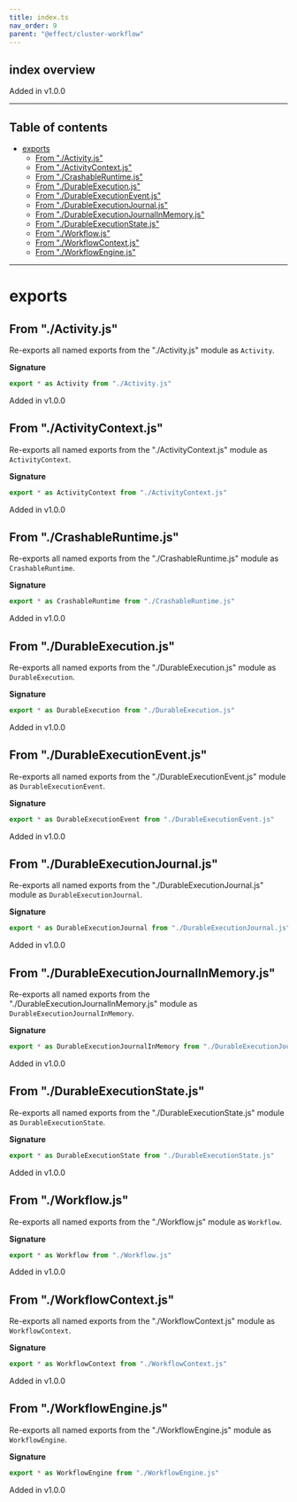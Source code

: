 ```yaml
---
title: index.ts
nav_order: 9
parent: "@effect/cluster-workflow"
---
```


## index overview

Added in v1.0.0

---

<h2 class="text-delta">Table of contents</h2>

- [exports](#exports)
  - [From "./Activity.js"](#from-activityjs)
  - [From "./ActivityContext.js"](#from-activitycontextjs)
  - [From "./CrashableRuntime.js"](#from-crashableruntimejs)
  - [From "./DurableExecution.js"](#from-durableexecutionjs)
  - [From "./DurableExecutionEvent.js"](#from-durableexecutioneventjs)
  - [From "./DurableExecutionJournal.js"](#from-durableexecutionjournaljs)
  - [From "./DurableExecutionJournalInMemory.js"](#from-durableexecutionjournalinmemoryjs)
  - [From "./DurableExecutionState.js"](#from-durableexecutionstatejs)
  - [From "./Workflow.js"](#from-workflowjs)
  - [From "./WorkflowContext.js"](#from-workflowcontextjs)
  - [From "./WorkflowEngine.js"](#from-workflowenginejs)

---

# exports

## From "./Activity.js"

Re-exports all named exports from the "./Activity.js" module as `Activity`.

**Signature**

```ts
export * as Activity from "./Activity.js"
```

Added in v1.0.0

## From "./ActivityContext.js"

Re-exports all named exports from the "./ActivityContext.js" module as `ActivityContext`.

**Signature**

```ts
export * as ActivityContext from "./ActivityContext.js"
```

Added in v1.0.0

## From "./CrashableRuntime.js"

Re-exports all named exports from the "./CrashableRuntime.js" module as `CrashableRuntime`.

**Signature**

```ts
export * as CrashableRuntime from "./CrashableRuntime.js"
```

Added in v1.0.0

## From "./DurableExecution.js"

Re-exports all named exports from the "./DurableExecution.js" module as `DurableExecution`.

**Signature**

```ts
export * as DurableExecution from "./DurableExecution.js"
```

Added in v1.0.0

## From "./DurableExecutionEvent.js"

Re-exports all named exports from the "./DurableExecutionEvent.js" module as `DurableExecutionEvent`.

**Signature**

```ts
export * as DurableExecutionEvent from "./DurableExecutionEvent.js"
```

Added in v1.0.0

## From "./DurableExecutionJournal.js"

Re-exports all named exports from the "./DurableExecutionJournal.js" module as `DurableExecutionJournal`.

**Signature**

```ts
export * as DurableExecutionJournal from "./DurableExecutionJournal.js"
```

Added in v1.0.0

## From "./DurableExecutionJournalInMemory.js"

Re-exports all named exports from the "./DurableExecutionJournalInMemory.js" module as `DurableExecutionJournalInMemory`.

**Signature**

```ts
export * as DurableExecutionJournalInMemory from "./DurableExecutionJournalInMemory.js"
```

Added in v1.0.0

## From "./DurableExecutionState.js"

Re-exports all named exports from the "./DurableExecutionState.js" module as `DurableExecutionState`.

**Signature**

```ts
export * as DurableExecutionState from "./DurableExecutionState.js"
```

Added in v1.0.0

## From "./Workflow.js"

Re-exports all named exports from the "./Workflow.js" module as `Workflow`.

**Signature**

```ts
export * as Workflow from "./Workflow.js"
```

Added in v1.0.0

## From "./WorkflowContext.js"

Re-exports all named exports from the "./WorkflowContext.js" module as `WorkflowContext`.

**Signature**

```ts
export * as WorkflowContext from "./WorkflowContext.js"
```

Added in v1.0.0

## From "./WorkflowEngine.js"

Re-exports all named exports from the "./WorkflowEngine.js" module as `WorkflowEngine`.

**Signature**

```ts
export * as WorkflowEngine from "./WorkflowEngine.js"
```

Added in v1.0.0
